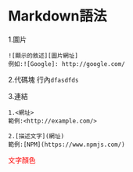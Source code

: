 # Markdown語法 
1.圖片<br>
```
![顯示的敘述][圖片網址]
例如:![Google]: http://google.com/
```

2.代碼塊
行內`dfasdfds`

3.連結
```
1.<網址>
範例:<http://example.com/>

2.[描述文字](網址)
範例:[NPM](https://www.npmjs.com/)
```

<font color="red">文字顏色</font>


